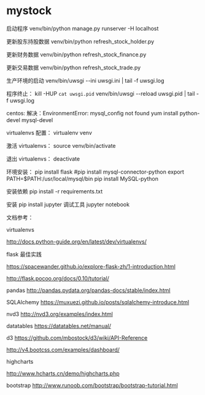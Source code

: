 # mystock

启动程序
 venv/bin/python manage.py runserver -H localhost

更新股东持股数据
 venv/bin/python refresh_stock_holder.py

更新财务数据
 venv/bin/python refresh_stock_finance.py

更新交易数据
 venv/bin/python refresh_stock_trade.py


生产环境的启动
 venv/bin/uwsgi --ini uwsgi.ini | tail -f uwsgi.log

 程序终止：
 kill -HUP `cat uwsgi.pid`
 venv/bin/uwsgi --reload uwsgi.pid | tail -f uwsgi.log

centos:
   解决：EnvironmentError: mysql_config not found
   yum install python-devel mysql-devel


virtualenvs 配置：
 virtualenv venv

激活 virtualenvs：
 source venv/bin/activate

退出 virtualenvs：
 deactivate


环境安装：
   pip install flask
   #pip install mysql-connector-python
   export PATH=$PATH:/usr/local/mysql/bin
   pip install MySQL-python 

安装依赖
pip install -r requirements.txt


安装
  pip install jupyter
调试工具
   jupyter notebook


文档参考：

virtualenvs

http://docs.python-guide.org/en/latest/dev/virtualenvs/

flask 最佳实践

https://spacewander.github.io/explore-flask-zh/1-introduction.html

http://flask.pocoo.org/docs/0.10/tutorial/

pandas
http://pandas.pydata.org/pandas-docs/stable/index.html 

SQLAlchemy
https://muxuezi.github.io/posts/sqlalchemy-introduce.html

nvd3
http://nvd3.org/examples/index.html

datatables
https://datatables.net/manual/

d3
https://github.com/mbostock/d3/wiki/API-Reference

http://v4.bootcss.com/examples/dashboard/

highcharts

http://www.hcharts.cn/demo/highcharts.php

bootstrap
http://www.runoob.com/bootstrap/bootstrap-tutorial.html
